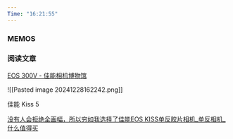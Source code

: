 ```yaml
---
Time: "16:21:55"
---
```


### MEMOS




### 阅读文章

[EOS 300V - 佳能相机博物馆](https://global.canon/zh/c-museum/product/film236.html)

![[Pasted image 20241228162242.png]]

佳能 Kiss 5

[没有人会拒绝全画幅，所以穷如我选择了佳能EOS KISS单反胶片相机\_单反相机\_什么值得买](https://post.smzdm.com/p/ax08p4k2/)




